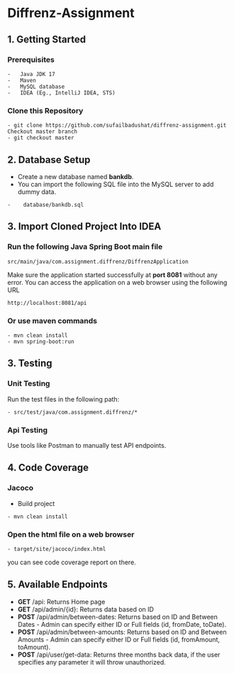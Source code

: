 # Diffrenz-Assignment

## 1. Getting Started
### Prerequisites
```
-	Java JDK 17
-	Maven
-	MySQL database
-	IDEA (Eg., IntelliJ IDEA, STS)
```
### Clone this Repository
```
- git clone https://github.com/sufailbadushat/diffrenz-assignment.git
Checkout master branch
- git checkout master
```
## 2. Database Setup
 - Create a new database named **bankdb**. 
 - You can import the following SQL file into the MySQL server to add dummy data.
```
-    database/bankdb.sql
```
## 3. Import Cloned Project Into IDEA
### Run the following Java Spring Boot main file
```
src/main/java/com.assignment.diffrenz/DiffrenzApplication
```
Make sure the application started successfully at **port 8081** without any error.
You can access the application on a web browser using the following URL
```
http://localhost:8081/api
```
### Or use maven commands
```
- mvn clean install
- mvn spring-boot:run
```

## 3. Testing
### Unit Testing
Run the test files in the following path:
```
- src/test/java/com.assignment.diffrenz/*
```
### Api Testing
Use tools like Postman to manually test API endpoints.

## 4. Code Coverage
### Jacoco
- Build project
```
- mvn clean install
```
### Open the html file on a web browser
```
- target/site/jacoco/index.html 
```
you can see code coverage report on there.
## 5. Available Endpoints
- **GET** /api: Returns Home page
- **GET** /api/admin/{id}: Returns data based on ID
- **POST** /api/admin/between-dates: Returns based on ID and Between Dates - Admin can specify either ID or Full fields (id, fromDate, toDate).
- **POST** /api/admin/between-amounts: Returns based on ID and Between Amounts - Admin can specify either ID or Full fields (id, fromAmount, toAmount).
- **POST** /api/user/get-data: Returns three months back data, if the user specifies any parameter it will throw unauthorized.
